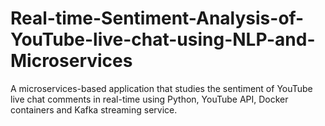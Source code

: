 # Real-time-Sentiment-Analysis-of-YouTube-live-chat-using-NLP-and-Microservices
A microservices-based application that studies the sentiment of YouTube live chat comments in real-time using Python, YouTube API, Docker containers and Kafka streaming service.

